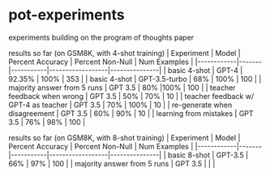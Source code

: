 # pot-experiments
 experiments building on the program of thoughts paper

 results so far (on GSM8K, with 4-shot training)
 | Experiment | Model | Percent Accuracy | Percent Non-Null | Num Examples |
 |------------|-------|-----------|------------------|---------------|
 | basic 4-shot  | GPT-4 | 92.35%           | 100%             | 353          |
 | basic 4-shot | GPT-3.5-turbo | 68%           | 100%             | 100          |
 | majority answer from 5 runs | GPT 3.5 | 80% |100% | 100 |
 | teacher feedback when wrong | GPT 3.5 | 50% | 70% | 10 |
 | teacher feedback w/ GPT-4 as teacher | GPT 3.5 | 70% | 100% | 10 |
 | re-generate when disagreement | GPT 3.5 | 60% | 90% | 10 |
 | learning from mistakes | GPT 3.5 | 76% | 98% | 100 |
 
 results so far (on GSM8K, with 8-shot training)
  | Experiment | Model | Percent Accuracy | Percent Non-Null | Num Examples |
 |------------|-------|-----------|------------------|---------------|
 | basic 8-shot | GPT-3.5 | 66% | 97% | 100 |
 | majority answer from 5 runs | GPT 3.5 | | |
